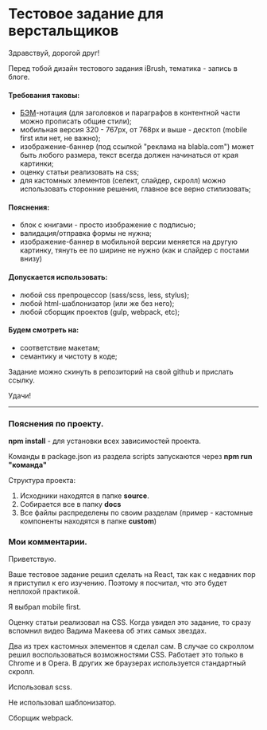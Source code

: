 # Тестовое задание для верстальщиков

Здравствуй, дорогой друг!

Перед тобой дизайн тестового задания iBrush, тематика - запись в блоге.

#### Требования таковы:
- [БЭМ](https://ru.bem.info/)-нотация (для заголовков и параграфов в контентной части можно прописать общие стили);
- мобильная версия 320 - 767px, от 768px и выше - десктоп (mobile first или нет, не важно);
- изображение-баннер (под ссылкой "реклама на blabla.com") может быть любого размера, текст всегда должен начинаться от края картинки;
- оценку статьи реализовать на css;
- для кастомных элементов (селект, слайдер, скролл) можно использовать сторонние решения, главное все верно стилизовать;

#### Пояснения:
- блок с книгами - просто изображение с подписью;
- валидация/отправка формы не нужна;
- изображение-баннер в мобильной версии меняется на другую картинку, тянуть ее по ширине не нужно (как и слайдер с постами внизу)

#### Допускается использовать:
- любой css препроцессор (sass/scss, less, stylus);
- любой html-шаблонизатор (или же без него);
- любой сборщик проектов (gulp, webpack, etc);

#### Будем смотреть на:
- соответствие макетам;
- семантику и чистоту в коде;

Задание можно скинуть в репозиторий на свой github и прислать ссылку.

Удачи!

----------------------------

### Пояснения по проекту.

<b>npm install</b> - для установки всех зависимостей проекта.

Команды в package.json из раздела scripts запускаются через <b>npm run "команда"</b>

Структура проекта:
  1. Исходники находятся в папке <b>source</b>.
  2. Собирается все в папку <b>docs</b>
  3. Все файлы распределены по своим разделам (пример - кастомные компоненты находятся в папке <b>custom</b>)

### Мои комментарии.

Приветствую.

Ваше тестовое задание решил сделать на React, так как с недавних пор я приступил к его изучению. Поэтому я посчитал, что это будет неплохой практикой.

Я выбрал mobile first.

Оценку статьи реализовал на CSS. Когда увидел это задание, то сразу вспомнил видео Вадима Макеева об этих самых звездах.

Два из трех кастомных элементов я сделал сам. В случае со скроллом решил воспользоваться возможностями CSS. Работает это только в Chrome и в Opera. В других же браузерах используется стандартный скролл.

Использовал scss.

Не использовал шаблонизатор.

Сборщик webpack.

